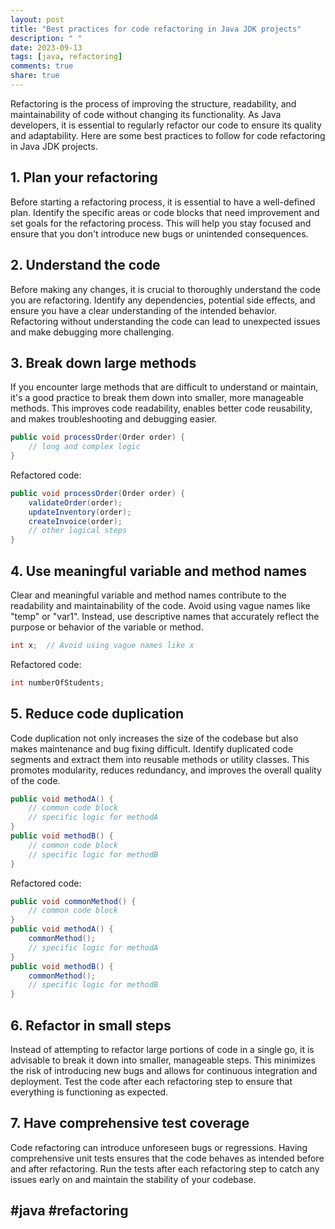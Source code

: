 ```yaml
---
layout: post
title: "Best practices for code refactoring in Java JDK projects"
description: " "
date: 2023-09-13
tags: [java, refactoring]
comments: true
share: true
---
```


Refactoring is the process of improving the structure, readability, and maintainability of code without changing its functionality. As Java developers, it is essential to regularly refactor our code to ensure its quality and adaptability. Here are some best practices to follow for code refactoring in Java JDK projects.

## 1. Plan your refactoring

Before starting a refactoring process, it is essential to have a well-defined plan. Identify the specific areas or code blocks that need improvement and set goals for the refactoring process. This will help you stay focused and ensure that you don't introduce new bugs or unintended consequences.

## 2. Understand the code

Before making any changes, it is crucial to thoroughly understand the code you are refactoring. Identify any dependencies, potential side effects, and ensure you have a clear understanding of the intended behavior. Refactoring without understanding the code can lead to unexpected issues and make debugging more challenging.

## 3. Break down large methods

If you encounter large methods that are difficult to understand or maintain, it's a good practice to break them down into smaller, more manageable methods. This improves code readability, enables better code reusability, and makes troubleshooting and debugging easier.

```java
public void processOrder(Order order) {
    // long and complex logic
}
```
Refactored code:

```java
public void processOrder(Order order) {
    validateOrder(order);
    updateInventory(order);
    createInvoice(order);
    // other logical steps
}
```

## 4. Use meaningful variable and method names

Clear and meaningful variable and method names contribute to the readability and maintainability of the code. Avoid using vague names like "temp" or "var1". Instead, use descriptive names that accurately reflect the purpose or behavior of the variable or method.

```java
int x;  // Avoid using vague names like x
```
Refactored code:

```java
int numberOfStudents;
```
## 5. Reduce code duplication

Code duplication not only increases the size of the codebase but also makes maintenance and bug fixing difficult. Identify duplicated code segments and extract them into reusable methods or utility classes. This promotes modularity, reduces redundancy, and improves the overall quality of the code.

```java
public void methodA() {
    // common code block
    // specific logic for methodA
}
public void methodB() {
    // common code block
    // specific logic for methodB
}
```
Refactored code:

```java
public void commonMethod() {
    // common code block
}
public void methodA() {
    commonMethod();
    // specific logic for methodA
}
public void methodB() {
    commonMethod();
    // specific logic for methodB
}
```

## 6. Refactor in small steps

Instead of attempting to refactor large portions of code in a single go, it is advisable to break it down into smaller, manageable steps. This minimizes the risk of introducing new bugs and allows for continuous integration and deployment. Test the code after each refactoring step to ensure that everything is functioning as expected.

## 7. Have comprehensive test coverage

Code refactoring can introduce unforeseen bugs or regressions. Having comprehensive unit tests ensures that the code behaves as intended before and after refactoring. Run the tests after each refactoring step to catch any issues early on and maintain the stability of your codebase.

## #java #refactoring